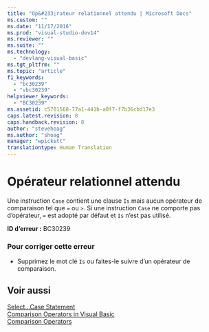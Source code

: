 ```yaml
---
title: "Op&#233;rateur relationnel attendu | Microsoft Docs"
ms.custom: ""
ms.date: "11/17/2016"
ms.prod: "visual-studio-dev14"
ms.reviewer: ""
ms.suite: ""
ms.technology: 
  - "devlang-visual-basic"
ms.tgt_pltfrm: ""
ms.topic: "article"
f1_keywords: 
  - "bc30239"
  - "vbc30239"
helpviewer_keywords: 
  - "BC30239"
ms.assetid: c5701568-77a1-441b-a0f7-f7b36cbd17e3
caps.latest.revision: 8
caps.handback.revision: 8
author: "stevehoag"
ms.author: "shoag"
manager: "wpickett"
translationtype: Human Translation
---
```

# Op&#233;rateur relationnel attendu
Une instruction `Case` contient une clause `Is` mais aucun opérateur de comparaison tel que `=` ou `>`. Si une instruction `Case` ne comporte pas d’opérateur, `=` est adopté par défaut et `Is` n’est pas utilisé.  
  
 **ID d’erreur :** BC30239  
  
### Pour corriger cette erreur  
  
-   Supprimez le mot clé `Is` ou faites\-le suivre d’un opérateur de comparaison.  
  
## Voir aussi  
 [Select...Case Statement](../../visual-basic/language-reference/statements/select-case-statement.md)   
 [Comparison Operators in Visual Basic](../../visual-basic/programming-guide/language-features/operators-and-expressions/comparison-operators.md)   
 [Comparison Operators](../../visual-basic/language-reference/operators/comparison-operators.md)